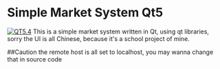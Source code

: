# Simple Market System Qt5
[![QT5.4](https://img.shields.io/badge/QT-5.4-brightgreen.svg)](https://www.qt.io/)
This is a simple market system written in Qt, using qt libraries, sorry the UI is all Chinese, because it's a school project of mine.

##Caution
the remote host is all set to localhost, you may wanna change that in source code